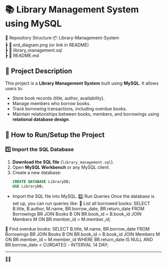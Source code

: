 # 📚 Library Management System using MySQL

📂 Repository Structure
📦 Library-Management-System  
 ┣ 📜 erd_diagram.png (or link in README)  
 ┣ 📜 library_management.sql  
 ┣ 📜 README.md  

## 📖 Project Description
This project is a **Library Management System** built using **MySQL**. It allows users to:
- Store book records (title, author, availability).
- Manage members who borrow books.
- Track borrowing transactions, including overdue books.
- Maintain relationships between books, members, and borrowings using **relational database design**.

## 🚀 How to Run/Setup the Project

### 1️⃣ Import the SQL Database
1. **Download the SQL file** (`library_management.sql`).
2. Open **MySQL Workbench** or any MySQL client.
3. Create a new database:
   ```sql
   CREATE DATABASE LibraryDB;
   USE LibraryDB;

- Import the SQL file into MySQL.
2️⃣ Run Queries
Once the database is set up, you can run queries like:
📌 List all borrowed books:
SELECT B.title, B.author, M.name, BR.borrow_date, BR.return_date
FROM Borrowings BR
JOIN Books B ON BR.book_id = B.book_id
JOIN Members M ON BR.member_id = M.member_id;


📌 Find overdue books:
SELECT B.title, M.name, BR.borrow_date
FROM Borrowings BR
JOIN Books B ON BR.book_id = B.book_id
JOIN Members M ON BR.member_id = M.member_id
WHERE BR.return_date IS NULL AND BR.borrow_date < CURDATE() - INTERVAL 14 DAY;  


---

